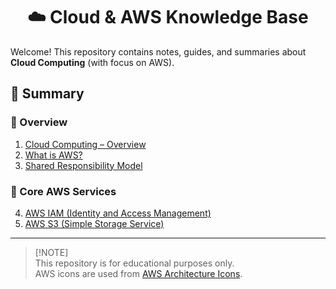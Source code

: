 <div align="center">
  <h1>☁️ Cloud & AWS Knowledge Base</h1>
</div>

Welcome! This repository contains notes, guides, and summaries about **Cloud Computing** (with focus on AWS).  


## 📑 Summary
### 🔹 Overview
1. [Cloud Computing – Overview](docs/01-cloud-overview.md)
2. [What is AWS?](docs/02-what-is-aws.md)
3. [Shared Responsibility Model](docs/03-shared-responsibilities.md)

### 🔹 Core AWS Services
4. [AWS IAM (Identity and Access Management)](docs/04-aws-iam.md)
5. [AWS S3 (Simple Storage Service)](docs/05-aws-s3.md)

---

> [!NOTE]\
> This repository is for educational purposes only.  
> AWS icons are used from [AWS Architecture Icons](https://aws-icons.com/).  
